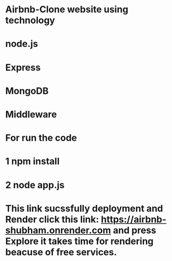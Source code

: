# Airbnb-Clone website using technology 
# node.js
# Express
# MongoDB 
# Middleware 
# For run the code
# 1 npm install
# 2 node app.js
# This link sucssfully deployment and Render click this link: https://airbnb-shubham.onrender.com  and press Explore it takes time for rendering beacuse of free services.

